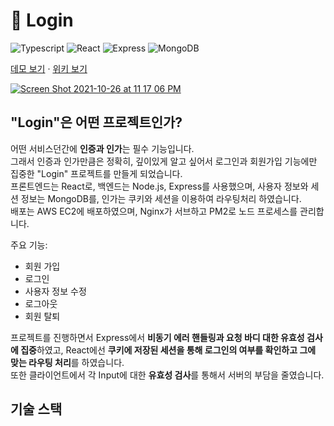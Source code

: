 # 🔑 Login

<p>
    <img alt="Typescript" src="https://img.shields.io/badge/-Typescript-blue?logo=Typescript&logoColor=white"/>
    <img alt="React" src="https://img.shields.io/badge/-React-45b8d8?logo=react&logoColor=white"/>
    <img alt="Express" src="https://img.shields.io/badge/-Express-white?logo=Express&logoColor=black"/>
    <img alt="MongoDB" src="https://img.shields.io/badge/-MongoDB-%234ea94b?logo=MongoDB&logoColor=white"/>
</p>

[데모 보기](http://3.34.193.234/) · [위키 보기](https://github.com/hyunwoome/Login/wiki)

[![Screen Shot 2021-10-26 at 11 17 06 PM](https://user-images.githubusercontent.com/76833697/138897880-4b6eba53-cf29-403d-8eb0-b15c4745afd1.png)](http://3.34.193.234/)

## "Login"은 어떤 프로젝트인가?
어떤 서비스던간에 **인증과 인가**는 필수 기능입니다.  
그래서 인증과 인가만큼은 정확히, 깊이있게 알고 싶어서 로그인과 회원가입 기능에만 집중한 "Login" 프로젝트를 만들게 되었습니다.  
프론트엔드는 React로, 백엔드는 Node.js, Express를 사용했으며, 사용자 정보와 세션 정보는 MongoDB를, 인가는 쿠키와 세션을 이용하여 라우팅처리 하였습니다.  
배포는 AWS EC2에 배포하였으며, Nginx가 서브하고 PM2로 노드 프로세스를 관리합니다.

주요 기능:
- 회원 가입
- 로그인
- 사용자 정보 수정
- 로그아웃
- 회원 탈퇴

프로젝트를 진행하면서 Express에서 **비동기 에러 핸들링과 요청 바디 대한 유효성 검사에 집중**하였고,
React에선 **쿠키에 저장된 세션을 통해 로그인의 여부를 확인하고 그에 맞는 라우팅 처리**를 하였습니다.  
또한 클라이언트에서 각 Input에 대한 **유효성 검사**를 통해서 서버의 부담을 줄였습니다.

## 기술 스택
